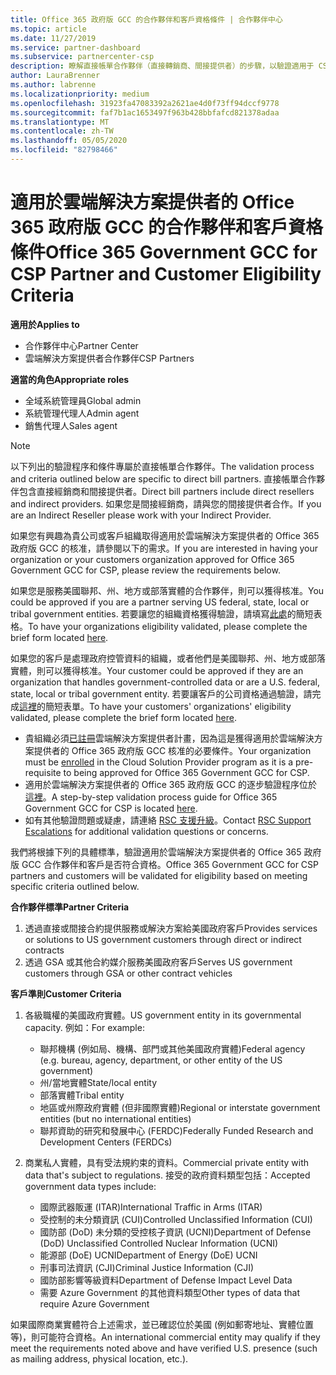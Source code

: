```yaml
---
title: Office 365 政府版 GCC 的合作夥伴和客戶資格條件 | 合作夥伴中心
ms.topic: article
ms.date: 11/27/2019
ms.service: partner-dashboard
ms.subservice: partnercenter-csp
description: 瞭解直接帳單合作夥伴（直接轉銷商、間接提供者）的步驟，以驗證適用于 CSP 的 Office 365 政府版 GCC 的合作夥伴和客戶。
author: LauraBrenner
ms.author: labrenne
ms.localizationpriority: medium
ms.openlocfilehash: 31923fa47083392a2621ae4d0f73ff94dccf9778
ms.sourcegitcommit: faf7b1ac1653497f963b428bbfafcd821378adaa
ms.translationtype: MT
ms.contentlocale: zh-TW
ms.lasthandoff: 05/05/2020
ms.locfileid: "82798466"
---
```

# <a name="office-365-government-gcc-for-csp-partner-and-customer-eligibility-criteria"></a><span data-ttu-id="d215e-103">適用於雲端解決方案提供者的 Office 365 政府版 GCC 的合作夥伴和客戶資格條件</span><span class="sxs-lookup"><span data-stu-id="d215e-103">Office 365 Government GCC for CSP Partner and Customer Eligibility Criteria</span></span>

<span data-ttu-id="d215e-104">**適用於**</span><span class="sxs-lookup"><span data-stu-id="d215e-104">**Applies to**</span></span>

-  <span data-ttu-id="d215e-105">合作夥伴中心</span><span class="sxs-lookup"><span data-stu-id="d215e-105">Partner Center</span></span>
-  <span data-ttu-id="d215e-106">雲端解決方案提供者合作夥伴</span><span class="sxs-lookup"><span data-stu-id="d215e-106">CSP Partners</span></span>

<span data-ttu-id="d215e-107">**適當的角色**</span><span class="sxs-lookup"><span data-stu-id="d215e-107">**Appropriate roles**</span></span>

- <span data-ttu-id="d215e-108">全域系統管理員</span><span class="sxs-lookup"><span data-stu-id="d215e-108">Global admin</span></span>
- <span data-ttu-id="d215e-109">系統管理代理人</span><span class="sxs-lookup"><span data-stu-id="d215e-109">Admin agent</span></span>
- <span data-ttu-id="d215e-110">銷售代理人</span><span class="sxs-lookup"><span data-stu-id="d215e-110">Sales agent</span></span>

>[!NOTE]
><span data-ttu-id="d215e-111">以下列出的驗證程序和條件專屬於直接帳單合作夥伴。</span><span class="sxs-lookup"><span data-stu-id="d215e-111">The validation process and criteria outlined below are specific to direct bill partners.</span></span> <span data-ttu-id="d215e-112">直接帳單合作夥伴包含直接經銷商和間接提供者。</span><span class="sxs-lookup"><span data-stu-id="d215e-112">Direct bill partners include direct resellers and indirect providers.</span></span>  <span data-ttu-id="d215e-113">如果您是間接經銷商，請與您的間接提供者合作。</span><span class="sxs-lookup"><span data-stu-id="d215e-113">If you are an Indirect Reseller please work with your Indirect Provider.</span></span>

<span data-ttu-id="d215e-114">如果您有興趣為貴公司或客戶組織取得適用於雲端解決方案提供者的 Office 365 政府版 GCC 的核准，請參閱以下的需求。</span><span class="sxs-lookup"><span data-stu-id="d215e-114">If you are interested in having your organization or your customers organization approved for Office 365 Government GCC for CSP, please review the requirements below.</span></span>

<span data-ttu-id="d215e-115">如果您是服務美國聯邦、州、地方或部落實體的合作夥伴，則可以獲得核准。</span><span class="sxs-lookup"><span data-stu-id="d215e-115">You could be approved if you are a partner serving US federal, state, local or tribal government entities.</span></span> <span data-ttu-id="d215e-116">若要讓您的組織資格獲得驗證，請填寫[此處](https://products.office.com/government/eligibility-validation?ReqType=CSPPartner)的簡短表格。</span><span class="sxs-lookup"><span data-stu-id="d215e-116">To have your organizations eligibility validated, please complete the brief form located [here](https://products.office.com/government/eligibility-validation?ReqType=CSPPartner).</span></span>

<span data-ttu-id="d215e-117">如果您的客戶是處理政府控管資料的組織，或者他們是美國聯邦、州、地方或部落實體，則可以獲得核准。</span><span class="sxs-lookup"><span data-stu-id="d215e-117">Your customer could be approved if they are an organization that handles government-controlled data or are a U.S. federal, state, local or tribal government entity.</span></span> <span data-ttu-id="d215e-118">若要讓客戶的公司資格通過驗證，請完成[這裡](https://products.office.com/government/eligibility-validation?ReqType=CSPCustomer)的簡短表單。</span><span class="sxs-lookup"><span data-stu-id="d215e-118">To have your customers' organizations' eligibility validated, please complete the brief form located [here](https://products.office.com/government/eligibility-validation?ReqType=CSPCustomer).</span></span> 

-   <span data-ttu-id="d215e-119">貴組織必須[已註冊](https://partnercenter.microsoft.com/partner/cloud-solution-provider)雲端解決方案提供者計畫，因為這是獲得適用於雲端解決方案提供者的 Office 365 政府版 GCC 核准的必要條件。</span><span class="sxs-lookup"><span data-stu-id="d215e-119">Your organization must be [enrolled](https://partnercenter.microsoft.com/partner/cloud-solution-provider) in the Cloud Solution Provider program as it is a pre-requisite to being approved for Office 365 Government GCC for CSP.</span></span>
-   <span data-ttu-id="d215e-120">適用於雲端解決方案提供者的 Office 365 政府版 GCC 的逐步驗證程序位於[這裡](https://go.microsoft.com/fwlink/?linkid=2007323)。</span><span class="sxs-lookup"><span data-stu-id="d215e-120">A step-by-step validation process guide for Office 365 Government GCC for CSP is located [here](https://go.microsoft.com/fwlink/?linkid=2007323).</span></span>
-   <span data-ttu-id="d215e-121">如有其他驗證問題或疑慮，請連絡 [RSC 支援升級](mailto:usgcce@microsoft.com)。</span><span class="sxs-lookup"><span data-stu-id="d215e-121">Contact [RSC Support Escalations](mailto:usgcce@microsoft.com) for additional validation questions or concerns.</span></span>

<span data-ttu-id="d215e-122">我們將根據下列的具體標準，驗證適用於雲端解決方案提供者的 Office 365 政府版 GCC 合作夥伴和客戶是否符合資格。</span><span class="sxs-lookup"><span data-stu-id="d215e-122">Office 365 Government GCC for CSP partners and customers will be validated for eligibility based on meeting specific criteria outlined below.</span></span>

<span data-ttu-id="d215e-123">**合作夥伴標準**</span><span class="sxs-lookup"><span data-stu-id="d215e-123">**Partner Criteria**</span></span>
1.  <span data-ttu-id="d215e-124">透過直接或間接合約提供服務或解決方案給美國政府客戶</span><span class="sxs-lookup"><span data-stu-id="d215e-124">Provides services or solutions to US government customers through direct or indirect contracts</span></span>
2.  <span data-ttu-id="d215e-125">透過 GSA 或其他合約媒介服務美國政府客戶</span><span class="sxs-lookup"><span data-stu-id="d215e-125">Serves US government customers through GSA or other contract vehicles</span></span>

<span data-ttu-id="d215e-126">**客戶準則**</span><span class="sxs-lookup"><span data-stu-id="d215e-126">**Customer Criteria**</span></span>
1.  <span data-ttu-id="d215e-127">各級職權的美國政府實體。</span><span class="sxs-lookup"><span data-stu-id="d215e-127">US government entity in its governmental capacity.</span></span> <span data-ttu-id="d215e-128">例如：</span><span class="sxs-lookup"><span data-stu-id="d215e-128">For example:</span></span>
 
    -  <span data-ttu-id="d215e-129">聯邦機構 (例如局、機構、部門或其他美國政府實體)</span><span class="sxs-lookup"><span data-stu-id="d215e-129">Federal agency (e.g. bureau, agency, department, or other entity of the US government)</span></span>
    -   <span data-ttu-id="d215e-130">州/當地實體</span><span class="sxs-lookup"><span data-stu-id="d215e-130">State/local entity</span></span> 
    -   <span data-ttu-id="d215e-131">部落實體</span><span class="sxs-lookup"><span data-stu-id="d215e-131">Tribal entity</span></span>
    -   <span data-ttu-id="d215e-132">地區或州際政府實體 (但非國際實體)</span><span class="sxs-lookup"><span data-stu-id="d215e-132">Regional or interstate government entities (but no international entities)</span></span>
    -   <span data-ttu-id="d215e-133">聯邦資助的研究和發展中心 (FERDC)</span><span class="sxs-lookup"><span data-stu-id="d215e-133">Federally Funded Research and Development Centers (FERDCs)</span></span>

2.  <span data-ttu-id="d215e-134">商業私人實體，具有受法規約束的資料。</span><span class="sxs-lookup"><span data-stu-id="d215e-134">Commercial private entity with data that's subject to regulations.</span></span> <span data-ttu-id="d215e-135">接受的政府資料類型包括：</span><span class="sxs-lookup"><span data-stu-id="d215e-135">Accepted government data types include:</span></span> 
    -   <span data-ttu-id="d215e-136">國際武器販運 (ITAR)</span><span class="sxs-lookup"><span data-stu-id="d215e-136">International Traffic in Arms (ITAR)</span></span>
    -   <span data-ttu-id="d215e-137">受控制的未分類資訊 (CUI)</span><span class="sxs-lookup"><span data-stu-id="d215e-137">Controlled Unclassified Information (CUI)</span></span>
    -   <span data-ttu-id="d215e-138">國防部 (DoD) 未分類的受控核子資訊 (UCNI)</span><span class="sxs-lookup"><span data-stu-id="d215e-138">Department of Defense (DoD) Unclassified Controlled Nuclear Information (UCNI)</span></span>
    -   <span data-ttu-id="d215e-139">能源部 (DoE) UCNI</span><span class="sxs-lookup"><span data-stu-id="d215e-139">Department of Energy (DoE) UCNI</span></span>
    -   <span data-ttu-id="d215e-140">刑事司法資訊 (CJI)</span><span class="sxs-lookup"><span data-stu-id="d215e-140">Criminal Justice Information (CJI)</span></span>
    -   <span data-ttu-id="d215e-141">國防部影響等級資料</span><span class="sxs-lookup"><span data-stu-id="d215e-141">Department of Defense Impact Level Data</span></span>
    -   <span data-ttu-id="d215e-142">需要 Azure Government 的其他資料類型</span><span class="sxs-lookup"><span data-stu-id="d215e-142">Other types of data that require Azure Government</span></span>

<span data-ttu-id="d215e-143">如果國際商業實體符合上述需求，並已確認位於美國 (例如郵寄地址、實體位置等)，則可能符合資格。</span><span class="sxs-lookup"><span data-stu-id="d215e-143">An international commercial entity may qualify if they meet the requirements noted above and have verified U.S. presence (such as mailing address, physical location, etc.).</span></span>

